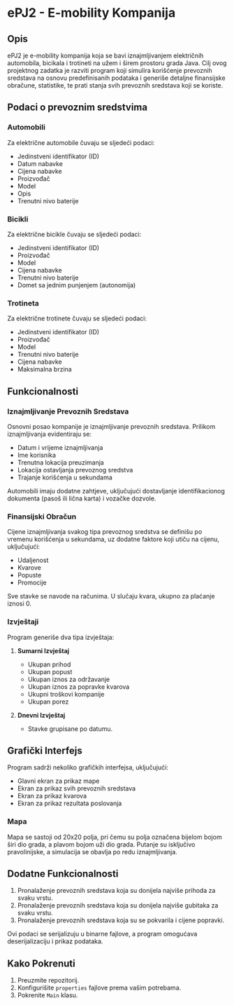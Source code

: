 # ePJ2 - E-mobility Kompanija

## Opis

ePJ2 je e-mobility kompanija koja se bavi iznajmljivanjem električnih automobila, bicikala i trotineti na užem i širem prostoru grada Java. Cilj ovog projektnog zadatka je razviti program koji simulira korišćenje prevoznih sredstava na osnovu predefinisanih podataka i generiše detaljne finansijske obračune, statistike, te prati stanja svih prevoznih sredstava koji se koriste.

## Podaci o prevoznim sredstvima

### Automobili

Za električne automobile čuvaju se sljedeći podaci:
- Jedinstveni identifikator (ID)
- Datum nabavke
- Cijena nabavke
- Proizvođač
- Model
- Opis
- Trenutni nivo baterije

### Bicikli

Za električne bicikle čuvaju se sljedeći podaci:
- Jedinstveni identifikator (ID)
- Proizvođač
- Model
- Cijena nabavke
- Trenutni nivo baterije
- Domet sa jednim punjenjem (autonomija)

### Trotineta

Za električne trotinete čuvaju se sljedeći podaci:
- Jedinstveni identifikator (ID)
- Proizvođač
- Model
- Trenutni nivo baterije
- Cijena nabavke
- Maksimalna brzina

## Funkcionalnosti

### Iznajmljivanje Prevoznih Sredstava

Osnovni posao kompanije je iznajmljivanje prevoznih sredstava. Prilikom iznajmljivanja evidentiraju se:
- Datum i vrijeme iznajmljivanja
- Ime korisnika
- Trenutna lokacija preuzimanja
- Lokacija ostavljanja prevoznog sredstva
- Trajanje korišćenja u sekundama

Automobili imaju dodatne zahtjeve, uključujući dostavljanje identifikacionog dokumenta (pasoš ili lična karta) i vozačke dozvole.

### Finansijski Obračun

Cijene iznajmljivanja svakog tipa prevoznog sredstva se definišu po vremenu korišćenja u sekundama, uz dodatne faktore koji utiču na cijenu, uključujući:
- Udaljenost
- Kvarove
- Popuste
- Promocije

Sve stavke se navode na računima. U slučaju kvara, ukupno za plaćanje iznosi 0.

### Izvještaji

Program generiše dva tipa izvještaja:
1. **Sumarni Izvještaj**
   - Ukupan prihod
   - Ukupan popust
   - Ukupan iznos za održavanje
   - Ukupan iznos za popravke kvarova
   - Ukupni troškovi kompanije
   - Ukupan porez

2. **Dnevni Izvještaj**
   - Stavke grupisane po datumu.

## Grafički Interfejs

Program sadrži nekoliko grafičkih interfejsa, uključujući:
- Glavni ekran za prikaz mape
- Ekran za prikaz svih prevoznih sredstava
- Ekran za prikaz kvarova
- Ekran za prikaz rezultata poslovanja

### Mapa

Mapa se sastoji od 20x20 polja, pri čemu su polja označena bijelom bojom širi dio grada, a plavom bojom uži dio grada. Putanje su isključivo pravolinijske, a simulacija se obavlja po redu iznajmljivanja.

## Dodatne Funkcionalnosti

1. Pronalaženje prevoznih sredstava koja su donijela najviše prihoda za svaku vrstu.
2. Pronalaženje prevoznih sredstava koja su donijela najviše gubitaka za svaku vrstu.
3. Pronalaženje prevoznih sredstava koja su se pokvarila i cijene popravki.

Ovi podaci se serijalizuju u binarne fajlove, a program omogućava deserijalizaciju i prikaz podataka.

## Kako Pokrenuti

1. Preuzmite repozitorij.
2. Konfigurišite `properties` fajlove prema vašim potrebama.
3. Pokrenite `Main` klasu.
